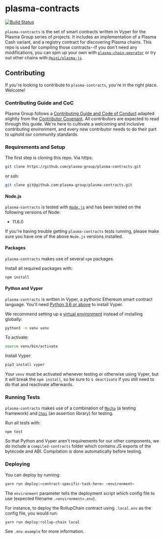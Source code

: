 # plasma-contracts
[![Build Status](https://travis-ci.org/plasma-group/plasma-contracts.svg?branch=master)](https://travis-ci.org/plasma-group/plasma-contracts)

`plasma-contracts` is the set of smart contracts written in Vyper for the Plasma Group series of projects. It includes an implementation of a Plasma Cash variant, and a registry contract for discovering Plasma chains. This repo is used for compiling those contracts--If you don't need any modifications, you can spin up your own with [`plasma-chain-operator`](https://github.com/plasma-group/plasma-chain-operator) or try out other chains with [`@pigi/plasma-js`](https://github.com/plasma-group/@pigi/plasma-js).

## Contributing
If you're looking to contribute to `plasma-contracts`, you're in the right place. Welcome!

### Contributing Guide and CoC
Plasma Group follows a [Contributing Guide and Code of Conduct](https://github.com/plasma-group/plasma-utils/blob/master/.github/CONTRIBUTING.md) adapted slightly from the [Contributor Covenant](https://www.contributor-covenant.org/version/1/4/code-of-conduct.html). All contributors are expected to read through this guide. We're here to cultivate a welcoming and inclusive contributing environment, and every new contributor needs to do their part to uphold our community standards.

### Requirements and Setup
The first step is cloning this repo.  Via https:

```sh
git clone https://github.com/plasma-group/plasma-contracts.git
```
or ssh:
```sh
git clone git@github.com:plasma-group/plasma-contracts.git
```

#### Node.js
`plasma-contracts` is tested with [`Node.js`](https://nodejs.org/en/) and has been tested on the following versions of Node:

- 11.6.0

If you're having trouble getting `plasma-contracts` tests running, please make sure you have one of the above `Node.js` versions installed.

#### Packages
`plasma-contracts` makes use of several `npm` packages.

Install all required packages with:

```sh
npm install
```

#### Python and Vyper
`plasma-contracts` is written in Vyper, a pythonic Ethereum smart contract language. You'll need [Python 3.6 or above](https://www.python.org/downloads/) to install Vyper.

We recommend setting up a [virtual environment](https://cewing.github.io/training.python_web/html/presentations/venv_intro.html) instead of installing globally:

```sh
python3 -m venv venv
```

To activate:

```sh
source venv/bin/activate
```

Install Vyper:

```sh
pip3 install vyper
```
Your `venv` must be activated whenever testing or otherwise using Vyper, but it will break the `npm install`, so be sure to `$ deactivate` if you still need to do that and reactivate afterwards.

### Running Tests
`plasma-contracts` makes use of a combination of [`Mocha`](https://mochajs.org/) (a testing framework) and [`Chai`](https://www.chaijs.com/) (an assertion library) for testing.

Run all tests with:

```sh
npm test
```
So that Python and Vyper aren't requirements for our other components, we do include a `compiled-contracts` folder which contains JS exports of the bytecode and ABI. Compilation is done automatically before testing.

### Deploying
You can deploy by running:

```sh
yarn run deploy:<contract-specific-task-here> <environment>
```

The `environment` parameter tells the deployment script which config file to use (expected filename `.<environment>.env`).

For instance, to deploy the RollupChain contract using `.local.env` as the config file, you would run:

```sh
yarn run deploy:rollup-chain local
```

See `.env.example` for more information.